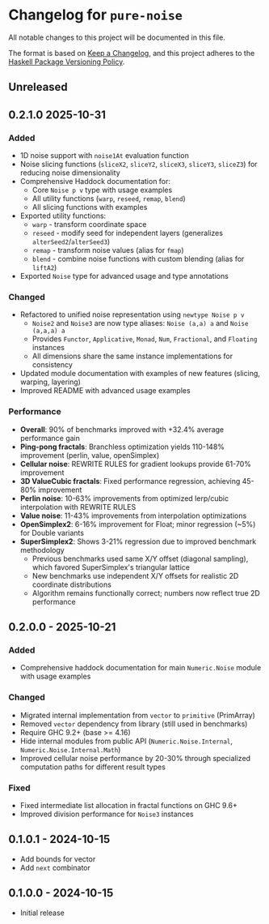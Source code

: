 # Changelog for `pure-noise`

All notable changes to this project will be documented in this file.

The format is based on [Keep a Changelog](https://keepachangelog.com/en/1.0.0/),
and this project adheres to the
[Haskell Package Versioning Policy](https://pvp.haskell.org/).

## Unreleased

## 0.2.1.0 2025-10-31

### Added

- 1D noise support with `noise1At` evaluation function
- Noise slicing functions (`sliceX2`, `sliceY2`, `sliceX3`, `sliceY3`, `sliceZ3`) for reducing noise dimensionality
- Comprehensive Haddock documentation for:
  - Core `Noise p v` type with usage examples
  - All utility functions (`warp`, `reseed`, `remap`, `blend`)
  - All slicing functions with examples
- Exported utility functions:
  - `warp` - transform coordinate space
  - `reseed` - modify seed for independent layers (generalizes `alterSeed2`/`alterSeed3`)
  - `remap` - transform noise values (alias for `fmap`)
  - `blend` - combine noise functions with custom blending (alias for `liftA2`)
- Exported `Noise` type for advanced usage and type annotations

### Changed

- Refactored to unified noise representation using `newtype Noise p v`
  - `Noise2` and `Noise3` are now type aliases: `Noise (a,a) a` and `Noise (a,a,a) a`
  - Provides `Functor`, `Applicative`, `Monad`, `Num`, `Fractional`, and `Floating` instances
  - All dimensions share the same instance implementations for consistency
- Updated module documentation with examples of new features (slicing, warping, layering)
- Improved README with advanced usage examples

### Performance

- **Overall**: 90% of benchmarks improved with +32.4% average performance gain
- **Ping-pong fractals**: Branchless optimization yields 110-148% improvement (perlin, value, openSimplex)
- **Cellular noise**: REWRITE RULES for gradient lookups provide 61-70% improvement
- **3D ValueCubic fractals**: Fixed performance regression, achieving 45-80% improvement
- **Perlin noise**: 10-63% improvements from optimized lerp/cubic interpolation with REWRITE RULES
- **Value noise**: 11-43% improvements from interpolation optimizations
- **OpenSimplex2**: 6-16% improvement for Float; minor regression (~5%) for Double variants
- **SuperSimplex2**: Shows 3-21% regression due to improved benchmark methodology
  - Previous benchmarks used same X/Y offset (diagonal sampling), which favored SuperSimplex's triangular lattice
  - New benchmarks use independent X/Y offsets for realistic 2D coordinate distributions
  - Algorithm remains functionally correct; numbers now reflect true 2D performance

## 0.2.0.0 - 2025-10-21

### Added

- Comprehensive haddock documentation for main `Numeric.Noise` module with usage examples

### Changed

- Migrated internal implementation from `vector` to `primitive` (PrimArray)
- Removed `vector` dependency from library (still used in benchmarks)
- Require GHC 9.2+ (base >= 4.16)
- Hide internal modules from public API (`Numeric.Noise.Internal`, `Numeric.Noise.Internal.Math`)
- Improved cellular noise performance by 20-30% through specialized computation paths for different result types

### Fixed

- Fixed intermediate list allocation in fractal functions on GHC 9.6+
- Improved division performance for `Noise3` instances

## 0.1.0.1 - 2024-10-15

- Add bounds for vector
- Add `next` combinator

## 0.1.0.0 - 2024-10-15

- Initial release
